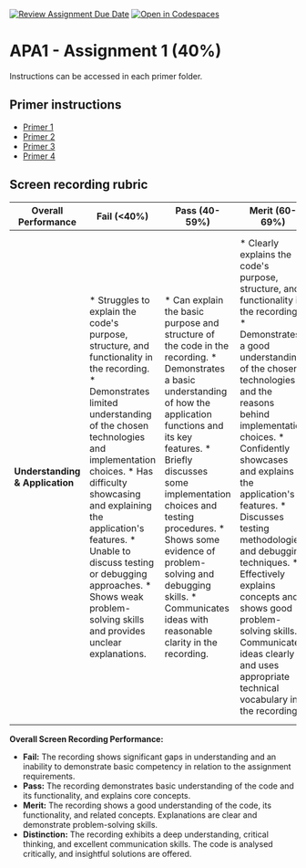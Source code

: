 [![Review Assignment Due Date](https://classroom.github.com/assets/deadline-readme-button-22041afd0340ce965d47ae6ef1cefeee28c7c493a6346c4f15d667ab976d596c.svg)](https://classroom.github.com/a/q67fWFhl)
[![Open in Codespaces](https://classroom.github.com/assets/launch-codespace-2972f46106e565e64193e422d61a12cf1da4916b45550586e14ef0a7c637dd04.svg)](https://classroom.github.com/open-in-codespaces?assignment_repo_id=17667155)
# APA1 - Assignment 1 (40%)

Instructions can be accessed in each primer folder.

## Primer instructions

* [Primer 1](primer1/primer1.md)
* [Primer 2](primer2/primer2.md)
* [Primer 3](primer3/primer3.md)
* [Primer 4](primer4/primer4.md)




## Screen recording rubric

| **Overall Performance** | **Fail (<40%)** | **Pass (40-59%)** | **Merit (60-69%)** | **Distinction (70%+)** |
|---|---|---|---|---| 
| **Understanding & Application** | * Struggles to explain the code's purpose, structure, and functionality in the recording.  * Demonstrates limited understanding of the chosen technologies and implementation choices. *  Has difficulty showcasing and explaining the application's features. *  Unable to discuss testing or debugging approaches. *  Shows weak problem-solving skills and provides unclear explanations. | * Can explain the basic purpose and structure of the code in the recording. * Demonstrates a basic understanding of how the application functions and its key features. * Briefly discusses some implementation choices and testing procedures. * Shows some evidence of problem-solving and debugging skills. * Communicates ideas with reasonable clarity in the recording. | * Clearly explains the code's purpose, structure, and functionality in the recording. * Demonstrates a good understanding of the chosen technologies and the reasons behind implementation choices. * Confidently showcases and explains the application's features. * Discusses testing methodologies and debugging techniques. * Effectively explains concepts and shows good problem-solving skills. * Communicates ideas clearly and uses appropriate technical vocabulary in the recording. | * Provides a comprehensive and insightful walkthrough of the codebase, including intricate details and design patterns. * Confidently discusses and justifies implementation choices and their impact on the application. * Thoroughly demonstrates and explains all features, including any advanced additions. * Shows a strong understanding of testing methodologies and debugging approaches. * Demonstrates excellent problem-solving skills and provides insightful explanations. * Communicates ideas with exceptional clarity and precision in the recording. |


**Overall Screen Recording Performance:**

* **Fail:** The recording shows significant gaps in understanding and an inability to demonstrate basic competency in relation to the assignment requirements. 
* **Pass:** The recording demonstrates basic understanding of the code and its functionality, and explains core concepts.
* **Merit:** The recording shows a good understanding of the code, its functionality, and related concepts.  Explanations are clear and demonstrate problem-solving skills.
* **Distinction:** The recording exhibits a deep understanding, critical thinking, and excellent communication skills. The code is analysed critically, and insightful solutions are offered.

